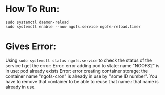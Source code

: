 # How To Run:

```
sudo systemctl daemon-reload
sudo systemctl enable --now ngofs.service ngofs-reload.timer
```

# Gives Error:
Using ```sudo systemctl status ngofs.service``` to check the status of the service I get the error:
Error: error adding pod to state: name "NGOFS2" is in use: pod already exists
Error: error creating container storage: the container name "ngofs-cron" is already in use by "some ID number". You have to remove that container to be able to reuse that name.: that name is already in use.
